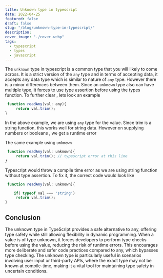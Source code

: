 ```yaml
---
title: Unknown type in typescript
date: 2022-04-25
featured: false
draft: false
slug: "/blog/unknown-type-in-typescript/"
description:
cover_image: "./cover.webp"
tags:
  - typescript
  - types
  - javascript
---
```


The `unknown` type in typescript is a common type that you will likely to come across. It is a strict version of the
`any` type and in terms of accepting data, it accepts any data type which is similar to nature of `any` type. However
there is a minor differences between them. Since an `unknown` type also can have multiple type, it forces to use type assertion before using the types function. To further clear , lets look an example

```js
 function readAny(val: any){
     return val.trim();
}
```

In the above example, we are using `any` type for the value. Since trim is a string function, this works well for string data. However on supplying numbers or booleans , we get a runtime error

The same example using `unknown`

```js
 function readAny(val: unknown){
     return val.trim(); // typescript error at this line
}
```

Typescript would throw a compile time error as we are using string function without type assertion. To fix it, the correct code would look like

```js
 function readAny(val: unknown){

    if( typeof val === 'string')
     return val.trim();
}
```

## Conclusion

The unknown type in TypeScript provides a safe alternative to any, offering type safety while still allowing flexibility in dynamic programming. When a value is of type unknown, it forces developers to perform type checks before using the value, reducing the risk of runtime errors. This encourages more deliberate and safer code practices compared to any, which bypasses type checking. The unknown type is particularly useful in scenarios involving user input or third-party APIs, where the exact type may not be known at compile-time, making it a vital tool for maintaining type safety in uncertain conditions.
